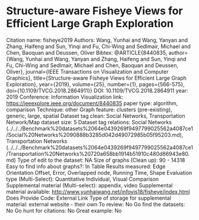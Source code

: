 # Structure-aware Fisheye Views for Efficient Large Graph Exploration

Citation name: fisheye2019
Authors: Wang, Yunhai and Wang, Yanyan and Zhang, Haifeng and Sun, Yinqi and Fu, Chi-Wing and Sedlmair, Michael and Chen, Baoquan and Deussen, Oliver
Bibtex: @ARTICLE{8440835,
author={Wang, Yunhai and Wang, Yanyan and Zhang, Haifeng and Sun, Yinqi and Fu, Chi-Wing and Sedlmair, Michael and Chen, Baoquan and Deussen, Oliver},
journal={IEEE Transactions on Visualization and Computer Graphics},
title={Structure-aware Fisheye Views for Efficient Large Graph Exploration},
year={2019},
volume={25},
number={1},
pages={566-575},
doi={10.1109/TVCG.2018.2864911}}
DOI: 10.1109/TVCG.2018.2864911
year: 2019
Conference: Information Visualization
link: https://ieeexplore.ieee.org/document/8440835
paper type: algorithm, comparison
Technique: other
Graph feature: clusters (pre-existing), generic, large, spatial
Dataset tag clean: Social Networks, Transportation Network/Map
dataset size: 5
Dataset tag relations: Social Networks (../../../Benchmark%20datasets%2064e0439269f9497799025562a4087ce1/Social%20Networks%2090888b3285d042d49072985b05f95203.md), Transportation Networks (../../../Benchmark%20datasets%2064e0439269f9497799025562a4087ce1/Transportation%20Networks%20720a658bb1914b51910c480d86943e80.md)
Type of edit to the dataset: NA
Size of graphs (Clean up): 90 - 14318
Easy to find info about graphs?: In Table
Results measured: Edge Orientation Offset, Error, Overlapped node, Running Time, Shape
Evaluation type (Multi-Select): Quantitative Individual, Visual Comparison
Supplemental material (Multi-select): appendix, video
Supplemental material available: http://www.yunhaiwang.net/infovis18/fisheye/index.html
Does Provide Code: External Link
Type of storage for supplemental material: external website - their own
To review: No
Go find the datasets: No
Go hunt for citations: No
Great example: No